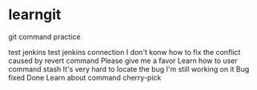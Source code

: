 # learngit
git command practice

test jenkins
test jenkins connection
I don't konw how to fix the conflict caused by revert command
Please give me a favor
Learn how to user command stash
It's very hard to locate the bug
I'm still working on it
Bug fixed
Done
Learn about command cherry-pick